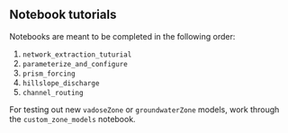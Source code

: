## Notebook tutorials

Notebooks are meant to be completed in the following order: 

1. `network_extraction_tuturial`
2. `parameterize_and_configure`
3. `prism_forcing`
4. `hillslope_discharge`
5. `channel_routing`

For testing out new `vadoseZone` or `groundwaterZone` models, work through the `custom_zone_models` notebook. 
